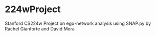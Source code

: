 # 224wProject
Stanford CS224w Project on ego-network analysis using SNAP.py by Rachel Gianforte and David Mora
